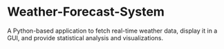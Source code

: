 # Weather-Forecast-System
A Python-based application to fetch real-time weather data, display it in a GUI, and provide statistical analysis and visualizations.
